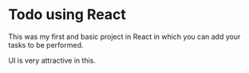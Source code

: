 # Todo using React

This was my first and basic project in React in which you can add your tasks to be performed.

UI is very attractive in this.





















































































